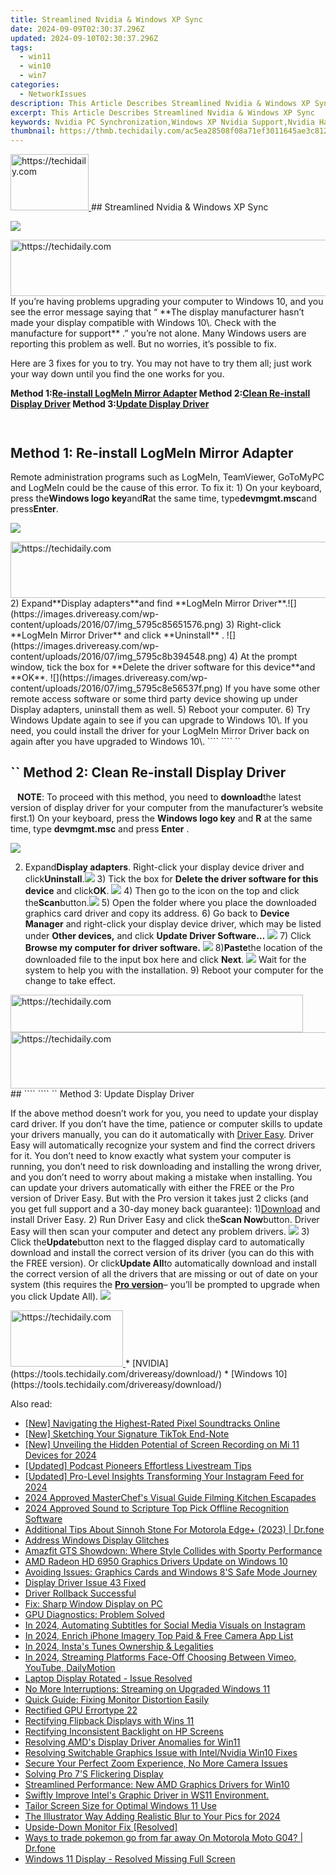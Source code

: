 ```yaml
---
title: Streamlined Nvidia & Windows XP Sync
date: 2024-09-09T02:30:37.296Z
updated: 2024-09-10T02:30:37.296Z
tags:
  - win11
  - win10
  - win7
categories:
  - NetworkIssues
description: This Article Describes Streamlined Nvidia & Windows XP Sync
excerpt: This Article Describes Streamlined Nvidia & Windows XP Sync
keywords: Nvidia PC Synchronization,Windows XP Nvidia Support,Nvidia Hardware Sync,Windows XP-Compatible Nvidia Drivers,Nvidia Sync Software Update (XP),Seamless Nvidia & Windows XP Integration,Nvidia & Windows XP Performance Optimization
thumbnail: https://thmb.techidaily.com/ac5ea28508f08a71ef3011645ae3c8126537c0f91172c9b8453700083e020732.jpg
---
```


<!-- affiliate ads begin -->
<a href="https://aligracehair.sjv.io/c/5597632/2115911/19272" target="_top" id="2115911">
  <img src="//a.impactradius-go.com/display-ad/19272-2115911" border="0" alt="https://techidaily.com" width="125" height="90"/>
</a>
<img height="0" width="0" src="https://aligracehair.sjv.io/i/5597632/2115911/19272" style="position:absolute;visibility:hidden;" border="0" />
<!-- affiliate ads end -->
## Streamlined Nvidia & Windows XP Sync

![](https://images.drivereasy.com/wp-content/uploads/2017/10/img_59daf736e8e19.jpg)

<!-- affiliate ads begin -->
<a href="https://appsumo.8odi.net/c/5597632/2130870/7443" target="_top" id="2130870">
  <img src="//a.impactradius-go.com/display-ad/7443-2130870" border="0" alt="https://techidaily.com" width="728" height="90"/>
</a>
<img height="0" width="0" src="https://appsumo.8odi.net/i/5597632/2130870/7443" style="position:absolute;visibility:hidden;" border="0" />
<!-- affiliate ads end -->
 If you’re having problems upgrading your computer to Windows 10, and you see the error message saying that “ **The display manufacturer hasn’t made your display compatible with Windows 10\. Check with the manufacture for support** .” you’re not alone. Many Windows users are reporting this problem as well. But no worries, it’s possible to fix.

Here are 3 fixes for you to try. You may not have to try them all; just work your way down until you find the one works for you.

 **Method 1:[Re-install LogMeIn Mirror Adapter](#m1) Method 2:[Clean Re-install Display Driver](#m2) Method 3:[Update Display Driver](#m3)**

```` ````

## Method 1: Re-install LogMeIn Mirror Adapter

Remote administration programs such as LogMeIn, TeamViewer, GoToMyPC and LogMeIn could be the cause of this error. To fix it: 1) On your keyboard, press the**Windows logo key**and**R**at the same time, type**devmgmt.msc**and press**Enter**.

![](https://images.drivereasy.com/wp-content/uploads/2017/10/img_59daf96a24dba.png)

<!-- affiliate ads begin -->
<a href="https://ephamedtechinc.pxf.io/c/5597632/2137214/26400" target="_top" id="2137214">
  <img src="//a.impactradius-go.com/display-ad/26400-2137214" border="0" alt="https://techidaily.com" width="728" height="90"/>
</a>
<img height="0" width="0" src="https://ephamedtechinc.pxf.io/i/5597632/2137214/26400" style="position:absolute;visibility:hidden;" border="0" />
<!-- affiliate ads end -->
2) Expand**Display adapters**and find **LogMeIn Mirror Driver**.![](https://images.drivereasy.com/wp-content/uploads/2016/07/img_5795c85651576.png) 3) Right-click **LogMeIn Mirror Driver** and click **Uninstall** . ![](https://images.drivereasy.com/wp-content/uploads/2016/07/img_5795c8b394548.png) 4) At the prompt window, tick the box for **Delete the driver software for this device**and **OK**. ![](https://images.drivereasy.com/wp-content/uploads/2016/07/img_5795c8e56537f.png) If you have some other remote access software or some third party device showing up under Display adapters, uninstall them as well. 5) Reboot your computer. 6) Try Windows Update again to see if you can upgrade to Windows 10\. If you need, you could install the driver for your LogMeIn Mirror Driver back on again after you have upgraded to Windows 10\. ```` ```` ``

## ``  Method 2: Clean Re-install Display Driver

```` ```` **NOTE**: To proceed with this method, you need to **download**the latest version of display driver for your computer from the manufacturer’s website first.1) On your keyboard, press the **Windows logo key** and **R** at the same time, type **devmgmt.msc** and press **Enter** .

![](https://images.drivereasy.com/wp-content/uploads/2017/10/img_59daf96a24dba.png)

2) Expand**Display adapters**. Right-click your display device driver and click**Uninstall**.![](https://images.drivereasy.com/wp-content/uploads/2016/07/img_5796d58e3edbb.png) 3) Tick the box for **Delete the driver software for this device** and click**OK**. ![](https://images.drivereasy.com/wp-content/uploads/2016/07/img_5796d5f49d3d4.png) 4) Then go to the icon on the top and click the**Scan**button.![](https://images.drivereasy.com/wp-content/uploads/2016/07/img_5796d64350fba.png) 5) Open the folder where you place the downloaded graphics card driver and copy its address. 6) Go back to **Device Manager**  and right-click your display device driver,  which may be listed under **Other devices,** and click **Update Driver Software…** ![](https://images.drivereasy.com/wp-content/uploads/2016/07/img_5796dabe1fa4f.png) 7) Click **Browse my computer for driver software.** ![](https://images.drivereasy.com/wp-content/uploads/2016/07/img_5796dacf00084.png) 8)**Paste**the location of the downloaded file to the input box here and click **Next**. ![](https://images.drivereasy.com/wp-content/uploads/2016/07/img_5796dbeb0cb49.png)  Wait for the system to help you with the installation. 9) Reboot your computer for the change to take effect.

<!-- affiliate ads begin -->
<a href="https://bluettius.sjv.io/c/5597632/2139110/17108" target="_top" id="2139110">
  <img src="//a.impactradius-go.com/display-ad/17108-2139110" border="0" alt="https://techidaily.com" width="468" height="60"/>
</a>
<img height="0" width="0" src="https://bluettius.sjv.io/i/5597632/2139110/17108" style="position:absolute;visibility:hidden;" border="0" />
<!-- affiliate ads end -->
<!-- affiliate ads begin -->
<a href="https://appsumo.8odi.net/c/5597632/2123730/7443" target="_top" id="2123730">
  <img src="//a.impactradius-go.com/display-ad/7443-2123730" border="0" alt="https://techidaily.com" width="728" height="90"/>
</a>
<img height="0" width="0" src="https://appsumo.8odi.net/i/5597632/2123730/7443" style="position:absolute;visibility:hidden;" border="0" />
<!-- affiliate ads end -->
## ```` ```` ``  Method 3: Update Display Driver

If the above method doesn’t work for you, you need to update your display card driver. If you don’t have the time, patience or computer skills to update your drivers manually, you can do it automatically with [Driver Easy](https://tools.techidaily.com/drivereasy/download/). Driver Easy will automatically recognize your system and find the correct drivers for it. You don’t need to know exactly what system your computer is running, you don’t need to risk downloading and installing the wrong driver, and you don’t need to worry about making a mistake when installing. You can update your drivers automatically with either the FREE or the Pro version of Driver Easy. But with the Pro version it takes just 2 clicks (and you get full support and a 30-day money back guarantee): 1)[Download](https://tools.techidaily.com/drivereasy/download/) and install Driver Easy. 2) Run Driver Easy and click the**Scan Now**button. Driver Easy will then scan your computer and detect any problem drivers. ![](https://images.drivereasy.com/wp-content/uploads/2017/04/img_58f0869bdce5d.png) 3) Click the**Update**button next to the flagged display card to automatically download and install the correct version of its driver (you can do this with the FREE version). Or click**Update All**to automatically download and install the correct version of all the drivers that are missing or out of date on your system (this requires the [**Pro version**](https://tools.techidaily.com/drivereasy/download/)– you’ll be prompted to upgrade when you click Update All). ![](https://images.drivereasy.com/wp-content/uploads/2017/04/img_58f0884f08079.jpg)

<!-- affiliate ads begin -->
<a href="https://aligracehair.sjv.io/c/5597632/2115913/19272" target="_top" id="2115913">
  <img src="//a.impactradius-go.com/display-ad/19272-2115913" border="0" alt="https://techidaily.com" width="180" height="90"/>
</a>
<img height="0" width="0" src="https://aligracehair.sjv.io/i/5597632/2115913/19272" style="position:absolute;visibility:hidden;" border="0" />
<!-- affiliate ads end -->
* [NVIDIA](https://tools.techidaily.com/drivereasy/download/)
* [Windows 10](https://tools.techidaily.com/drivereasy/download/)

<ins class="adsbygoogle"
     style="display:block"
     data-ad-format="autorelaxed"
     data-ad-client="ca-pub-7571918770474297"
     data-ad-slot="1223367746"></ins>



<ins class="adsbygoogle"
     style="display:block"
     data-ad-client="ca-pub-7571918770474297"
     data-ad-slot="8358498916"
     data-ad-format="auto"
     data-full-width-responsive="true"></ins>





<span class="atpl-alsoreadstyle">Also read:</span>
<div><ul>
<li><a href="https://extra-approaches.techidaily.com/new-navigating-the-highest-rated-pixel-soundtracks-online/"><u>[New] Navigating the Highest-Rated Pixel Soundtracks Online</u></a></li>
<li><a href="https://tiktok-videos.techidaily.com/new-sketching-your-signature-tiktok-end-note/"><u>[New] Sketching Your Signature TikTok End-Note</u></a></li>
<li><a href="https://screen-recording.techidaily.com/new-unveiling-the-hidden-potential-of-screen-recording-on-mi-11-devices-for-2024/"><u>[New] Unveiling the Hidden Potential of Screen Recording on Mi 11 Devices for 2024</u></a></li>
<li><a href="https://extra-approaches.techidaily.com/updated-podcast-pioneers-effortless-livestream-tips/"><u>[Updated] Podcast Pioneers  Effortless Livestream Tips</u></a></li>
<li><a href="https://instagram-video-recordings.techidaily.com/updated-pro-level-insights-transforming-your-instagram-feed-for-2024/"><u>[Updated] Pro-Level Insights  Transforming Your Instagram Feed for 2024</u></a></li>
<li><a href="https://youtube-stream.techidaily.com/2024-approved-masterchefs-visual-guide-filming-kitchen-escapades/"><u>2024 Approved  MasterChef's Visual Guide  Filming Kitchen Escapades</u></a></li>
<li><a href="https://extra-guidance.techidaily.com/2024-approved-sound-to-scripture-top-pick-offline-recognition-software/"><u>2024 Approved  Sound to Scripture  Top Pick Offline Recognition Software</u></a></li>
<li><a href="https://android-pokemon-go.techidaily.com/additional-tips-about-sinnoh-stone-for-motorola-edgeplus-2023-drfone-by-drfone-virtual-android/"><u>Additional Tips About Sinnoh Stone For Motorola Edge+ (2023) | Dr.fone</u></a></li>
<li><a href="https://network-issues.techidaily.com/address-windows-display-glitches/"><u>Address Windows Display Glitches</u></a></li>
<li><a href="https://buynow-reviews.techidaily.com/amazfit-gts-showdown-where-style-collides-with-sporty-performance/"><u>Amazfit GTS Showdown: Where Style Collides with Sporty Performance</u></a></li>
<li><a href="https://network-issues.techidaily.com/amd-radeon-hd-6950-graphics-drivers-update-on-windows-10/"><u>AMD Radeon HD 6950 Graphics Drivers Update on Windows 10</u></a></li>
<li><a href="https://network-issues.techidaily.com/avoiding-issues-graphics-cards-and-windows-8s-safe-mode-journey/"><u>Avoiding Issues: Graphics Cards and Windows 8'S Safe Mode Journey</u></a></li>
<li><a href="https://network-issues.techidaily.com/display-driver-issue-43-fixed/"><u>Display Driver Issue 43 Fixed</u></a></li>
<li><a href="https://network-issues.techidaily.com/driver-rollback-successful/"><u>Driver Rollback Successful</u></a></li>
<li><a href="https://network-issues.techidaily.com/fix-sharp-window-display-on-pc/"><u>Fix: Sharp Window Display on PC</u></a></li>
<li><a href="https://network-issues.techidaily.com/gpu-diagnostics-problem-solved/"><u>GPU Diagnostics: Problem Solved</u></a></li>
<li><a href="https://instagram-videos.techidaily.com/in-2024-automating-subtitles-for-social-media-visuals-on-instagram/"><u>In 2024, Automating Subtitles for Social Media Visuals on Instagram</u></a></li>
<li><a href="https://fox-glue.techidaily.com/in-2024-enrich-iphone-imagery-top-paid-and-free-camera-app-list/"><u>In 2024, Enrich iPhone Imagery  Top Paid & Free Camera App List</u></a></li>
<li><a href="https://instagram-video-recordings.techidaily.com/in-2024-instas-tunes-ownership-and-legalities/"><u>In 2024, Insta's Tunes  Ownership & Legalities</u></a></li>
<li><a href="https://youtube-stream.techidaily.com/in-2024-streaming-platforms-face-off-choosing-between-vimeo-youtube-dailymotion/"><u>In 2024, Streaming Platforms Face-Off  Choosing Between Vimeo, YouTube, DailyMotion</u></a></li>
<li><a href="https://network-issues.techidaily.com/laptop-display-rotated-issue-resolved/"><u>Laptop Display Rotated - Issue Resolved</u></a></li>
<li><a href="https://network-issues.techidaily.com/no-more-interruptions-streaming-on-upgraded-windows-11/"><u>No More Interruptions: Streaming on Upgraded Windows 11</u></a></li>
<li><a href="https://network-issues.techidaily.com/quick-guide-fixing-monitor-distortion-easily/"><u>Quick Guide: Fixing Monitor Distortion Easily</u></a></li>
<li><a href="https://network-issues.techidaily.com/rectified-gpu-errortype-22/"><u>Rectified GPU Errortype 22</u></a></li>
<li><a href="https://network-issues.techidaily.com/rectifying-flipback-displays-with-wins-11/"><u>Rectifying Flipback Displays with Wins 11</u></a></li>
<li><a href="https://network-issues.techidaily.com/rectifying-inconsistent-backlight-on-hp-screens/"><u>Rectifying Inconsistent Backlight on HP Screens</u></a></li>
<li><a href="https://network-issues.techidaily.com/resolving-amds-display-driver-anomalies-for-win11/"><u>Resolving AMD's Display Driver Anomalies for Win11</u></a></li>
<li><a href="https://network-issues.techidaily.com/resolving-switchable-graphics-issue-with-intelnvidia-win10-fixes/"><u>Resolving Switchable Graphics Issue with Intel/Nvidia Win10 Fixes</u></a></li>
<li><a href="https://network-issues.techidaily.com/1719974835330-secure-your-perfect-zoom-experience-no-more-camera-issues/"><u>Secure Your Perfect Zoom Experience, No More Camera Issues</u></a></li>
<li><a href="https://network-issues.techidaily.com/solving-pro-7s-flickering-display/"><u>Solving Pro 7'S Flickering Display</u></a></li>
<li><a href="https://network-issues.techidaily.com/streamlined-performance-new-amd-graphics-drivers-for-win10/"><u>Streamlined Performance: New AMD Graphics Drivers for Win10</u></a></li>
<li><a href="https://network-issues.techidaily.com/swiftly-improve-intels-graphic-driver-in-ws11-environment/"><u>Swiftly Improve Intel's Graphic Driver in WS11 Environment.</u></a></li>
<li><a href="https://network-issues.techidaily.com/tailor-screen-size-for-optimal-windows-11-use/"><u>Tailor Screen Size for Optimal Windows 11 Use</u></a></li>
<li><a href="https://some-skills.techidaily.com/the-illustrator-way-adding-realistic-blur-to-your-pics-for-2024/"><u>The Illustrator Way  Adding Realistic Blur to Your Pics for 2024</u></a></li>
<li><a href="https://network-issues.techidaily.com/upside-down-monitor-fix-resolved/"><u>Upside-Down Monitor Fix [Resolved]</u></a></li>
<li><a href="https://android-pokemon-go.techidaily.com/ways-to-trade-pokemon-go-from-far-away-on-motorola-moto-g04-drfone-by-drfone-virtual-android/"><u>Ways to trade pokemon go from far away On Motorola Moto G04? | Dr.fone</u></a></li>
<li><a href="https://network-issues.techidaily.com/windows-11-display-resolved-missing-full-screen/"><u>Windows 11 Display - Resolved Missing Full Screen</u></a></li>
</ul></div>
